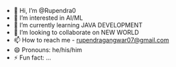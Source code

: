 - 👋 Hi, I’m @Rupendra0
- 👀 I’m interested in AI/ML
- 🌱 I’m currently learning JAVA DEVELOPMENT
- 💞️ I’m looking to collaborate on NEW WORLD
- 📫 How to reach me - rupendragangwar07@gmail.com
- 😄 Pronouns: he/his/him
- ⚡ Fun fact: ...

<!---
Rupendra0/Rupendra0 is a ✨ special ✨ repository because its `README.md` (this file) appears on your GitHub profile.
You can click the Preview link to take a look at your changes.
--->
